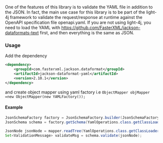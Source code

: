 One of the features of this library is to validate the YAML file in addition to the JSON. In fact, the main use case for this library is to be part of the light-4j framework to validate the request/response at runtime against the OpenAPI specification file openapi.yaml. If you are not using light-4j, you need to load the YAML with https://github.com/FasterXML/jackson-dataformats-text first, and then everything is the same as JSON.

### Usage

Add the dependency

```xml
<dependency>
    <groupId>com.fasterxml.jackson.dataformat</groupId>
    <artifactId>jackson-dataformat-yaml</artifactId>
    <version>2.10.1</version>
</dependency>
```

and create object mapper using yaml factory i.e `ObjectMapper objMapper =new ObjectMapper(new YAMLFactory());`

#### Example
```java
JsonSchemaFactory factory = JsonSchemaFactory.builder(JsonSchemaFactory.getInstance(SpecVersion.VersionFlag.V7)).objectMapper(mapper).build(); /* Using draft-07. You can choose anyother draft.*/
JsonSchema schema = factory.getSchema(YamlOperations.class.getClassLoader().getResourceAsStream("your-schema.json"));

JsonNode jsonNode = mapper.readTree(YamlOperations.class.getClassLoader().getResourceAsStream("your-file.yaml"));
Set<ValidationMessage> validateMsg = schema.validate(jsonNode);
```

